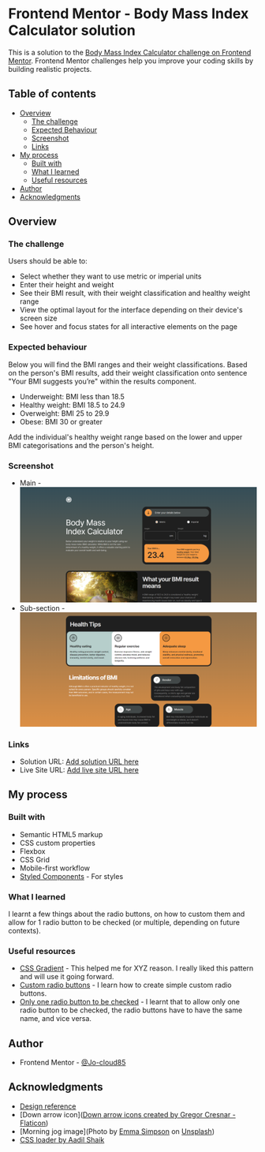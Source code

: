 # Frontend Mentor - Body Mass Index Calculator solution

This is a solution to the [Body Mass Index Calculator challenge on Frontend Mentor](https://www.frontendmentor.io/challenges/body-mass-index-calculator-brrBkfSz1T). Frontend Mentor challenges help you improve your coding skills by building realistic projects. 

## Table of contents

- [Overview](#overview)
  - [The challenge](#the-challenge)
  - [Expected Behaviour](#expected-behaviour)
  - [Screenshot](#screenshot)
  - [Links](#links)
- [My process](#my-process)
  - [Built with](#built-with)
  - [What I learned](#what-i-learned)
  - [Useful resources](#useful-resources)
- [Author](#author)
- [Acknowledgments](#acknowledgments)

## Overview

### The challenge

Users should be able to:

- Select whether they want to use metric or imperial units
- Enter their height and weight
- See their BMI result, with their weight classification and healthy weight range
- View the optimal layout for the interface depending on their device's screen size
- See hover and focus states for all interactive elements on the page

### Expected behaviour

Below you will find the BMI ranges and their weight classifications. Based on the person's BMI results, add their weight classification onto sentence "Your BMI suggests you’re" within the results component.

- Underweight: BMI less than 18.5
- Healthy weight: BMI 18.5 to 24.9
- Overweight: BMI 25 to 29.9
- Obese: BMI 30 or greater

Add the individual's healthy weight range based on the lower and upper BMI categorisations and the person's height.

### Screenshot

- Main - ![./code/assets/images/main.png](./code/assets/images/main.png)
- Sub-section - ![./code/assets/images/section.png](./code/assets/images/section.png)

### Links

- Solution URL: [Add solution URL here](https://your-solution-url.com)
- Live Site URL: [Add live site URL here](https://your-live-site-url.com)

## My process

### Built with

- Semantic HTML5 markup
- CSS custom properties
- Flexbox
- CSS Grid
- Mobile-first workflow
- [Styled Components](https://styled-components.com/) - For styles

### What I learned

I learnt a few things about the radio buttons, on how to custom them and allow for 1 radio button to be checked (or multiple, depending on future contexts).

### Useful resources

- [CSS Gradient](https://cssgradient.io/) - This helped me for XYZ reason. I really liked this pattern and will use it going forward.
- [Custom radio buttons](https://www.w3schools.com/howto/tryit.asp?filename=tryhow_css_custom_radio) - I learn how to create simple custom radio buttons.
- [Only one radio button to be checked](https://stackoverflow.com/questions/5419459/how-to-allow-only-one-radio-button-to-be-checked) - I learnt that to allow only one radio button to be checked, the radio buttons have to have the same name, and vice versa.

## Author

- Frontend Mentor - [@Jo-cloud85](https://www.frontendmentor.io/profile/Jo-cloud85)

## Acknowledgments

- [Design reference](https://dribbble.com/shots/21168731-Flight-Booking-App) 
- [Down arrow icon](<a href="https://www.flaticon.com/free-icons/down-arrow" title="down arrow icons">Down arrow icons created by Gregor Cresnar - Flaticon</a>)
- [Morning jog image](Photo by <a href="https://unsplash.com/@esdesignisms?utm_source=unsplash&utm_medium=referral&utm_content=creditCopyText">Emma Simpson</a> on <a href="https://unsplash.com/photos/mNGaaLeWEp0?utm_source=unsplash&utm_medium=referral&utm_content=creditCopyText">Unsplash</a>)
- [CSS loader by Aadil Shaik](https://uiverse.io/profile/aadil-01)